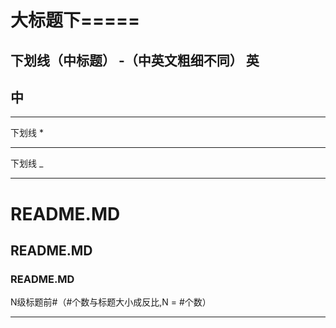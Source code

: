 大标题下=====
=====
下划线（中标题） -（中英文粗细不同）
英
------------
中
-----------
____________
下划线 *
***********
下划线 _
____________
# README.MD
## README.MD
### README.MD
N级标题前#（#个数与标题大小成反比,N = #个数）
____________


